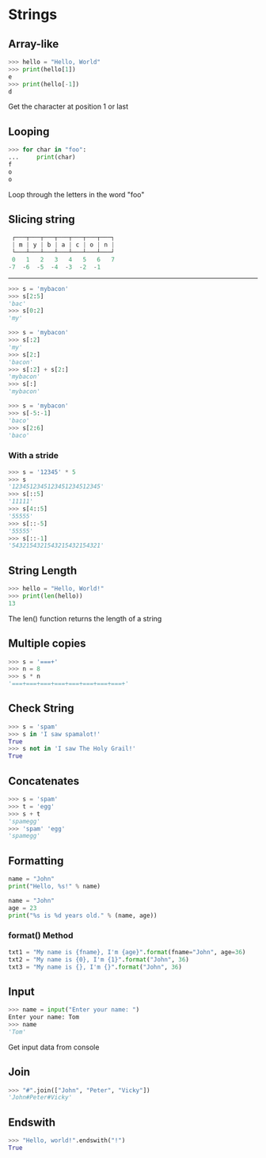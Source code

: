 # Strings

## Array-like

```python
>>> hello = "Hello, World"
>>> print(hello[1])
e
>>> print(hello[-1])
d
```

Get the character at position 1 or last

## Looping

```python
>>> for char in "foo":
...     print(char)
f
o
o
```

Loop through the letters in the word "foo"

## Slicing string

```java
 ┌───┬───┬───┬───┬───┬───┬───┐
 | m | y | b | a | c | o | n |
 └───┴───┴───┴───┴───┴───┴───┘
 0   1   2   3   4   5   6   7
-7  -6  -5  -4  -3  -2  -1
```

---

```python
>>> s = 'mybacon'
>>> s[2:5]
'bac'
>>> s[0:2]
'my'
```

```python
>>> s = 'mybacon'
>>> s[:2]
'my'
>>> s[2:]
'bacon'
>>> s[:2] + s[2:]
'mybacon'
>>> s[:]
'mybacon'
```

```python
>>> s = 'mybacon'
>>> s[-5:-1]
'baco'
>>> s[2:6]
'baco'
```

### With a stride

```python
>>> s = '12345' * 5
>>> s
'1234512345123451234512345'
>>> s[::5]
'11111'
>>> s[4::5]
'55555'
>>> s[::-5]
'55555'
>>> s[::-1]
'5432154321543215432154321'
```

## String Length

```python
>>> hello = "Hello, World!"
>>> print(len(hello))
13
```

The len() function returns the length of a string

## Multiple copies

```python
>>> s = '===+'
>>> n = 8
>>> s * n
'===+===+===+===+===+===+===+===+'
```

## Check String

```python
>>> s = 'spam'
>>> s in 'I saw spamalot!'
True
>>> s not in 'I saw The Holy Grail!'
True

```

## Concatenates

```python
>>> s = 'spam'
>>> t = 'egg'
>>> s + t
'spamegg'
>>> 'spam' 'egg'
'spamegg'
```

## Formatting

```python
name = "John"
print("Hello, %s!" % name)
```

```python
name = "John"
age = 23
print("%s is %d years old." % (name, age))
```

### format() Method

```python
txt1 = "My name is {fname}, I'm {age}".format(fname="John", age=36)
txt2 = "My name is {0}, I'm {1}".format("John", 36)
txt3 = "My name is {}, I'm {}".format("John", 36)
```

## Input

```python
>>> name = input("Enter your name: ")
Enter your name: Tom
>>> name
'Tom'
```

Get input data from console

## Join

```python
>>> "#".join(["John", "Peter", "Vicky"])
'John#Peter#Vicky'
```

## Endswith

```python
>>> "Hello, world!".endswith("!")
True
```

